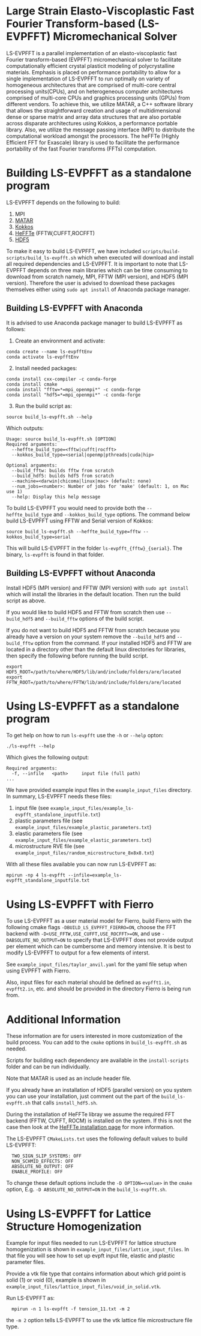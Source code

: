 # Large Strain Elasto-Viscoplastic Fast Fourier Transform-based (LS-EVPFFT) Micromechanical Solver

LS-EVPFFT is a parallel implementation of an elasto-viscoplastic fast Fourier transform-based (EVPFFT) micromechanical solver to facilitate computationally efficient crystal plasticit modeling of polycrystalline materials. Emphasis is placed on performance portability to allow for a single implementation of LS-EVPFFT to run optimally on variety of homogeneous architectures that are comprised of multi-core central processing units(CPUs), and on heterogeneous computer architectures comprised of multi-core CPUs and graphics processing units (GPUs) from different vendors. To achieve this, we utilize MATAR, a C++ software library that allows the straightforward creation and usage of multidimensional dense or sparse matrix and array data structures that are also portable across disparate architectures using Kokkos, a performance portable library. Also, we utilize the message passing interface (MPI) to distribute the computational workload amongst the processors. The heFFTe (Highly Efficient FFT for Exascale) library is used to facilitate the performance portability of the fast Fourier transforms (FFTs) computation.

# Building LS-EVPFFT as a standalone program

LS-EVPFFT depends on the following to build:

1. MPI
2. [MATAR](https://github.com/lanl/MATAR)
3. [Kokkos](https://github.com/kokkos/kokkos)
4. [HeFFTe](https://github.com/icl-utk-edu/heffte) (FFTW,CUFFT,ROCFFT)
5. [HDF5](https://www.hdfgroup.org/solutions/hdf5/)

To make it easy to build LS-EVPFFT, we have included `scripts/build-scripts/build_ls-evpfft.sh` which when executed will download and install all required dependencies and LS-EVPFFT. It is important to note that LS-EVPFFT depends on three main libraries which can be time consuming to download from scratch namely, MPI, FFTW (MPI version), and HDF5 (MPI version). Therefore the user is advised to download these packages themselves either using `sudo apt install` of Anaconda package manager.

## Building LS-EVPFFT with Anaconda
It is advised to use Anaconda package manager to build LS-EVPFFT as follows:

1. Create an environment and activate:
```
conda create --name ls-evpfftEnv
conda activate ls-evpfftEnv
```

2. Install needed packages:
```
conda install cxx-compiler -c conda-forge
conda install cmake
conda install "fftw=*=mpi_openmpi*" -c conda-forge
conda install "hdf5=*=mpi_openmpi*" -c conda-forge
```

3. Run the build script as:
```
source build_ls-evpfft.sh --help
```

Which outputs:

```
Usage: source build_ls-evpfft.sh [OPTION]
Required arguments:
  --heffte_build_type=<fftw|cufft|rocfft>
  --kokkos_build_type=<serial|openmp|pthreads|cuda|hip>

Optional arguments:
  --build_fftw: builds fftw from scratch
  --build_hdf5: builds hdf5 from scratch
  --machine=<darwin|chicoma|linux|mac> (default: none)
  --num_jobs=<number>: Number of jobs for 'make' (default: 1, on Mac use 1)
  --help: Display this help message
```

To build LS-EVPFFT you would need to provide both the `--heffte_build_type` and `--kokkos_build_type` options. The command below build LS-EVPFFT using FFTW and Serial version of Kokkos:

```
source build_ls-evpfft.sh --heffte_build_type=fftw --kokkos_build_type=serial
```

This will build LS-EVPFFT in the folder `ls-evpfft_{fftw}_{serial}`. The binary, `ls-evpfft` is found in that folder.

## Building LS-EVPFFT without Anaconda
Install HDF5 (MPI version) and FFTW (MPI version) with `sudo apt install` which will install the libraries in the default location. Then run the build script as above.

If you would like to build HDF5 and FFTW from scratch then use `--build_hdf5` and `--build_fftw` options of the build script.

If you do not want to build HDF5 and FFTW from scratch because you already have a version on your system remove the `--build_hdf5` and `--build_fftw` option from the command. If your installed HDF5 and FFTW are located in a directory other than the default linux directories for libraries, then specify the following before running the build script.

```
export HDF5_ROOT=/path/to/where/HDF5/lib/and/include/folders/are/located
export FFTW_ROOT=/path/to/where/FFTW/lib/and/include/folders/are/located
```

# Using LS-EVPFFT as a standalone program

To get help on how to run `ls-evpfft` use the `-h` or `--help` opton:

```
./ls-evpfft --help
```

Which gives the following output:

```
Required arguments:
  -f, --infile   <path>     input file (full path)
...
```

We have provided example input files in the `example_input_files` directory. In summary, LS-EVPFFT needs these files:

1. input file (see `example_input_files/example_ls-evpfft_standalone_inputfile.txt`)
2. plastic parameters file (see `example_input_files/example_plastic_parameters.txt`)
3. elastic parameters file (see `example_input_files/example_elastic_parameters.txt`)
4. microstructure RVE file (see `example_input_files/random_microstructure_8x8x8.txt`)

With all these files available you can now run LS-EVPFFT as:

```
mpirun -np 4 ls-evpfft --infile=example_ls-evpfft_standalone_inputfile.txt
```

# Using LS-EVPFFT with Fierro

To use LS-EVPFFT as a user material model for Fierro, build Fierro with the following cmake flags `-DBUILD_LS_EVPFFT_FIERRO=ON`, choose the FFT backend with `-D<USE_FFTW,USE_CUFFT,USE_ROCFFT>=ON`, and use `-DABSOLUTE_NO_OUTPUT=ON` to specify that LS-EVPFFT does not provide output per element which can be cumbersome and memory intensive. It is best to modify LS-EVPFFT to output for a few elements of interst.

See `example_input_files/taylor_anvil.yaml` for the yaml file setup when using EVPFFT with Fierro.

Also, input files for each material should be defined as `evpfft1.in`, `evpfft2.in`, etc. and should be provided in the directory Fierro is being run from.

# Additional Information

These information are for users interested in more customization of the build process. You can add to the `cmake` options in `build_ls-evpfft.sh` as needed.

Scripts for building each dependency are available in the `install-scripts` folder and can be run individually.

Note that MATAR is used as an include header file.

If you already have an installation of HDF5 (parallel version) on you system you can use your installation, just comment out the part of the `build_ls-evpfft.sh` that calls `install_hdf5.sh`.

During the installation of HeFFTe libray we assume the required FFT backend (FFTW, CUFFT, ROCM) is installed on the system. If this is not the case then look at the [HeFFTe installation page](https://github.com/icl-utk-edu/heffte) for more information.

The LS-EVPFFT `CMakeLists.txt` uses the following default values to build LS-EVPFFT:

```
  TWO_SIGN_SLIP_SYSTEMS: OFF
  NON_SCHMID_EFFECTS: OFF
  ABSOLUTE_NO_OUTPUT: OFF
  ENABLE_PROFILE: OFF
```

To change these default options include the `-D OPTION=<value>` in the `cmake` option, E.g. `-D ABSOLUTE_NO_OUTPUT=ON` in the `build_ls-evpfft.sh`.

# Using LS-EVPFFT for Lattice Structure Homogenization

Example for input files needed to run LS-EVPFFT for lattice structure homogenization is shown in `example_input_files/lattice_input_files`. In that file you will see how to set up evpft input file, elastic and plastic parameter files.

Provide a vtk file type that contains information about which grid point is solid (1) or void (0), example is shown in `example_input_files/lattice_input_files/void_in_solid.vtk`.

Run LS-EVPFFT as:
```
  mpirun -n 1 ls-evpfft -f tension_11.txt -m 2
```
the `-m 2` option tells LS-EVPFFT to use the vtk lattice file microstructure file type.

